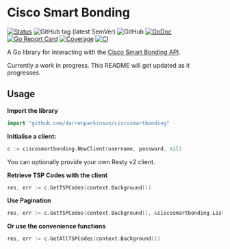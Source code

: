 # Cisco Smart Bonding

[![Status](https://img.shields.io/badge/status-wip-yellow)](https://github.com/darrenparkinson/ciscosmartbonding) ![GitHub tag (latest SemVer)](https://img.shields.io/github/v/tag/darrenparkinson/ciscosmartbonding) ![GitHub](https://img.shields.io/github/license/darrenparkinson/ciscosmartbonding?color=brightgreen) [![GoDoc](https://pkg.go.dev/badge/darrenparkinson/ciscosmartbonding)](https://pkg.go.dev/github.com/darrenparkinson/ciscosmartbonding) [![Go Report Card](https://goreportcard.com/badge/github.com/darrenparkinson/ciscosmartbonding)](https://goreportcard.com/report/github.com/darrenparkinson/ciscosmartbonding) [![Coverage](https://codecov.io/gh/darrenparkinson/ciscosmartbonding/branch/main/graphs/badge.svg?branch=main)](https://codecov.io/gh/darrenparkinson/ciscosmartbonding) [![CI](https://github.com/darrenparkinson/ciscosmartbonding/workflows/CI/badge.svg)](https://github.com/nwillc/snipgo/actions?query=workflow%3CI)

A Go library for interacting with the [Cisco Smart Bonding API](https://cisco-test.solvedirect.com/ws/).

Currently a work in progress.  This README will get updated as it progresses.

## Usage

**Import the library**

```go
import "github.com/darrenparkinson/ciscosmartbonding"
```

**Initialise a client:**

```go
c := ciscosmartbonding.NewClient(username, password, nil)
```

You can optionally provide your own Resty v2 client.

**Retrieve TSP Codes with the client**

```go
res, err := c.GetTSPCodes(context.Background())
```

**Use Pagination**

```go
res, err := c.GetTSPCodes(context.Background(), &ciscosmartbonding.ListParams{Limit: ciscosmartbonding.Int64(5000)})
```

**Or use the convenience functions**

```go
res, err := c.GetAllTSPCodes(context.Background())
```
